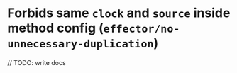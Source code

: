 # Forbids same `clock` and `source` inside method config (`effector/no-unnecessary-duplication`)

// TODO: write docs
